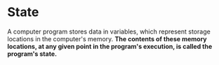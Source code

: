 State
========
A computer program stores data in variables, which represent storage locations in the computer's memory. **The contents of these memory locations, at any given point in the program's execution, is called the program's state.**

